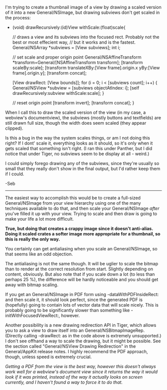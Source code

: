 

I'm trying to create a thumbnail image of a view by drawing a scaled version of it into a new General/NSImage, but drawing subviews don't get scaled in the process:

    
- (void) drawRecursively:(id)View withScale:(float)scale{ 
	
	// draws a view and its subviews into the focused rect. Probably not the best or most effecient way, 
	//	but it works and is the fastest.
	General/NSArray *subviews = [View subviews]; 
	int i; 

	// set scale and proper origin point
	General/NSAffineTransform *transform=General/[NSAffineTransform transform];
	[transform scaleBy:scale];
	[transform translateXBy:[View frame].origin.x yBy:[View frame].origin.y];
	[transform concat];
	
	[View drawRect: [View bounds]];
	for (i = 0; i < [subviews count]; i++) { 
		General/NSView *subview = [subviews objectAtIndex: i]; 
		[self drawRecursively:subview withScale:scale]; 
	}

	// reset origin point
	[transform invert];
	[transform concat];
}


When I call this to draw the scaled version of the view (in my case, a webview's documentview), the subviews (mostly buttons and textfields) are still drawn full size, though the width does seem scaled (they appear clipped).

Is this a bug in the way the system scales things, or am I not doing this right? If I dont' scale it, everything looks as it should, so it's only when it  gets scaled that something isn't right. (I ran this under Panther, but I did notice that under Tiger, no subviews seem to be display at all - weird.)

I could simply forego drawing any of the subviews, since they're usually so small that they really don't show in the final output, but I'd rather keep them if I could. 

-Seb

----

The easiest way to accomplish this would be to create a full-sized General/NSImage from your view hierarchy using one of the many techniques available to do that, and then scale your General/NSImage *after* you've filled it up with your view. Trying to scale and then draw is going to make your life a lot more difficult.

**True, but doing that creates a crappy image since it doesn't anti-alias. Doing it scaled crates a softer image more appropriate for a thumbnail, so this is really the only way.** 

You certainly can get antialiasing when you scale an General/NSImage, so that seems like an odd objection.

The antialiasing is not the same though. It will be uglier to scale the bitmap than to render at the correct resolution from start. Slightly depending on content, obviously. But also note that if you scale down a lot (to less than perhaps 25 %), the difference will be hardly noticeable and you should get away with bitmap scaling.

If you get an General/NSImage in PDF form using     -dataWithPDFInsideRect: and then scale it, it should look perfect, since the generated PDF is (hopefully) going to contain lots of vector data that will scale nicely. This is probably going to be significantly slower than something like     -initWithFocusedViewRect:, however.

Another possibility is a new drawing redirection API in Tiger, which allows you to ask a view to draw itself into an General/NSBitmapImageRep. (Directly calling     -drawRect: as in the code above is extremely unsupported.) I don't see offhand a way to scale the drawing, but it might be possible. See the section called "General/NSView Drawing Redirection" in the General/AppKit release notes. I highly recommend the PDF approach, though, unless speed is extremely crucial.

*Getting a PDF from the view is the best way, however this doesn't always work well for a webview's document view since it returns the way it would look if it was printed, instead of the way it actually looks on screen currently, and I haven't found a way to force it to do that.*